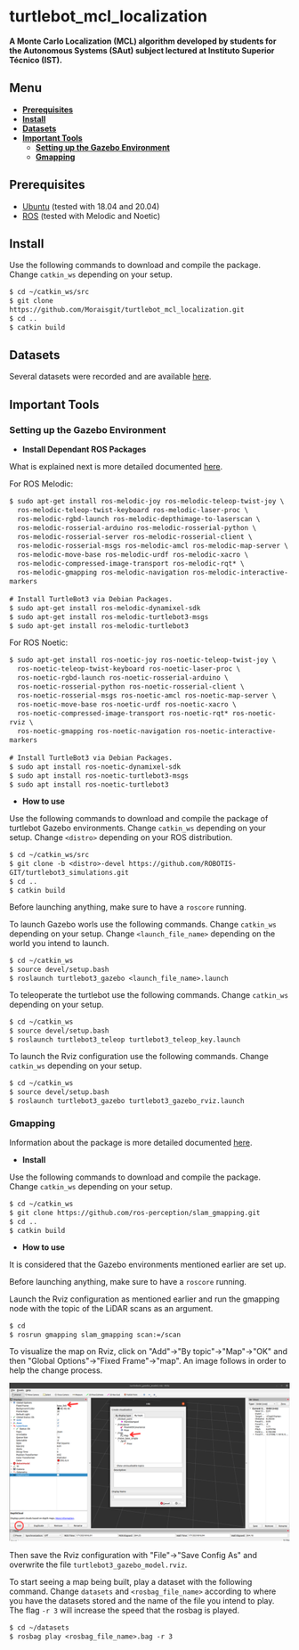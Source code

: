 # turtlebot_mcl_localization

**A Monte Carlo Localization (MCL) algorithm developed by students for the Autonomous Systems (SAut) subject lectured at Instituto Superior Técnico (IST).**

## Menu

  - [**Prerequisites**](#prerequisites)
  - [**Install**](#install)
  - [**Datasets**](#datasets)
  - [**Important Tools**](#important-tools)
    - [**Setting up the Gazebo Environment**](#setting-up-the-gazebo-environment)
    - [**Gmapping**](#gmapping)

## Prerequisites
- [Ubuntu](https://ubuntu.com/download) (tested with 18.04 and 20.04)
- [ROS](http://wiki.ros.org/ROS/Installation) (tested with Melodic and Noetic)

## Install
Use the following commands to download and compile the package. Change `catkin_ws` depending on your setup.

```
$ cd ~/catkin_ws/src
$ git clone https://github.com/Moraisgit/turtlebot_mcl_localization.git
$ cd ..
$ catkin build
```
## Datasets
Several datasets were recorded and are available [here](https://drive.google.com/drive/folders/13gN8WpE1l5GEju-yHzZDzt4QcmkR-ijJ?usp=sharing).

## Important Tools

### Setting up the Gazebo Environment

- **Install Dependant ROS Packages**

What is explained next is more detailed documented [here](https://emanual.robotis.com/docs/en/platform/turtlebot3/simulation/).

For ROS Melodic:
```
$ sudo apt-get install ros-melodic-joy ros-melodic-teleop-twist-joy \
  ros-melodic-teleop-twist-keyboard ros-melodic-laser-proc \
  ros-melodic-rgbd-launch ros-melodic-depthimage-to-laserscan \
  ros-melodic-rosserial-arduino ros-melodic-rosserial-python \
  ros-melodic-rosserial-server ros-melodic-rosserial-client \
  ros-melodic-rosserial-msgs ros-melodic-amcl ros-melodic-map-server \
  ros-melodic-move-base ros-melodic-urdf ros-melodic-xacro \
  ros-melodic-compressed-image-transport ros-melodic-rqt* \
  ros-melodic-gmapping ros-melodic-navigation ros-melodic-interactive-markers

# Install TurtleBot3 via Debian Packages.
$ sudo apt-get install ros-melodic-dynamixel-sdk
$ sudo apt-get install ros-melodic-turtlebot3-msgs
$ sudo apt-get install ros-melodic-turtlebot3
```
For ROS Noetic:
```
$ sudo apt-get install ros-noetic-joy ros-noetic-teleop-twist-joy \
  ros-noetic-teleop-twist-keyboard ros-noetic-laser-proc \
  ros-noetic-rgbd-launch ros-noetic-rosserial-arduino \
  ros-noetic-rosserial-python ros-noetic-rosserial-client \
  ros-noetic-rosserial-msgs ros-noetic-amcl ros-noetic-map-server \
  ros-noetic-move-base ros-noetic-urdf ros-noetic-xacro \
  ros-noetic-compressed-image-transport ros-noetic-rqt* ros-noetic-rviz \
  ros-noetic-gmapping ros-noetic-navigation ros-noetic-interactive-markers

# Install TurtleBot3 via Debian Packages.
$ sudo apt install ros-noetic-dynamixel-sdk
$ sudo apt install ros-noetic-turtlebot3-msgs
$ sudo apt install ros-noetic-turtlebot3
```

- **How to use**

Use the following commands to download and compile the package of turtlebot Gazebo environments. Change `catkin_ws` depending on your setup. Change `<distro>` depending on your ROS distribution.
```
$ cd ~/catkin_ws/src
$ git clone -b <distro>-devel https://github.com/ROBOTIS-GIT/turtlebot3_simulations.git
$ cd ..
$ catkin build
```

Before launching anything, make sure to have a `roscore` running.

To launch Gazebo worls use the following commands. Change `catkin_ws` depending on your setup. Change `<launch_file_name>` depending on the world you intend to launch.
```
$ cd ~/catkin_ws
$ source devel/setup.bash
$ roslaunch turtlebot3_gazebo <launch_file_name>.launch
```

To teleoperate the turtlebot use the following commands. Change `catkin_ws` depending on your setup.
```
$ cd ~/catkin_ws
$ source devel/setup.bash
$ roslaunch turtlebot3_teleop turtlebot3_teleop_key.launch
```

To launch the Rviz configuration use the following commands. Change `catkin_ws` depending on your setup.
```
$ cd ~/catkin_ws
$ source devel/setup.bash
$ roslaunch turtlebot3_gazebo turtlebot3_gazebo_rviz.launch
```

### Gmapping
Information about the package is more detailed documented [here](http://wiki.ros.org/gmapping).

- **Install**

Use the following commands to download and compile the package. Change `catkin_ws` depending on your setup.
```
$ cd ~/catkin_ws
$ git clone https://github.com/ros-perception/slam_gmapping.git
$ cd ..
$ catkin build
```
- **How to use**

It is considered that the Gazebo environments mentioned earlier are set up.

Before launching anything, make sure to have a `roscore` running.

Launch the Rviz configuration as mentioned earlier and run the gmapping node with the topic of the LiDAR scans as an argument.
```
$ cd
$ rosrun gmapping slam_gmapping scan:=/scan
```

To visualize the map on Rviz, click on "Add"->"By topic"->"Map"->"OK" and then "Global Options"->"Fixed Frame"->"map". An image follows in order to help the change process.

<p align='center'>
    <img src="./repo-images/rviz_change.png" alt="drawing" width="800"/>
</p>

Then save the Rviz configuration with "File"->"Save Config As" and overwrite the file `turtlebot3_gazebo_model.rviz`.

To start seeing a map being built, play a dataset with the following command. Change `datasets` and `<rosbag_file_name>` according to where you have the datasets stored and the name of the file you intend to play. The flag `-r 3` will increase the speed that the rosbag is played.
```
$ cd ~/datasets
$ rosbag play <rosbag_file_name>.bag -r 3
```
